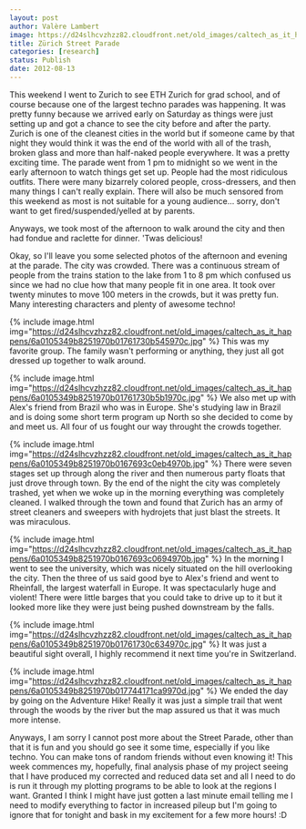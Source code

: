 ```yaml
---
layout: post
author: Valère Lambert
image: https://d24slhcvzhzz82.cloudfront.net/old_images/caltech_as_it_happens/6a0105349b8251970b01774417501d970d.jpg
title: Zürich Street Parade 
categories: [research]
status: Publish
date: 2012-08-13
---
```



This weekend I went to Zurich to see ETH Zurich for grad school, and of course because one of the largest techno parades was happening. It was pretty funny because we arrived early on Saturday as things were just setting up and got a chance to see the city before and after the party. Zurich is one of the cleanest cities in the world but if someone came by that night they would think it was the end of the world with all of the trash, broken glass and more than half-naked people everywhere. It was a pretty exciting time. The parade went from 1 pm to midnight so we went in the early afternoon to watch things get set up. People had the most ridiculous outfits. There were many bizarrely colored people, cross-dressers, and then many things I can't really explain. There will also be much sensored from this weekend as most is not suitable for a young audience... sorry, don't want to get fired/suspended/yelled at by parents.

Anyways, we took most of the afternoon to walk around the city and then had fondue and raclette for dinner. 'Twas delicious!

Okay, so I'll leave you some selected photos of the afternoon and evening at the parade. The city was crowded. There was a continuous stream of people from the trains station to the lake from 1 to 8 pm which confused us since we had no clue how that many people fit in one area. It took over twenty minutes to move 100 meters in the crowds, but it was pretty fun. Many interesting characters and plenty of awesome techno!

{% include image.html img="https://d24slhcvzhzz82.cloudfront.net/old_images/caltech_as_it_happens/6a0105349b8251970b01761730b545970c.jpg" %}
This was my favorite group. The family wasn't performing or anything, they just all got dressed up together to walk around.


{% include image.html img="https://d24slhcvzhzz82.cloudfront.net/old_images/caltech_as_it_happens/6a0105349b8251970b01761730b5b1970c.jpg" %}
We also met up with Alex's friend from Brazil who was in Europe. She's studying law in Brazil and is doing some short term program up North so she decided to come by and meet us. All four of us fought our way throught the crowds together.


{% include image.html img="https://d24slhcvzhzz82.cloudfront.net/old_images/caltech_as_it_happens/6a0105349b8251970b0167693c0eb4970b.jpg" %}
There were seven stages set up through along the river and then numerous party floats that just drove through town. By the end of the night the city was completely trashed, yet when we woke up in the morning everything was completely cleaned. I walked through the town and found that Zurich has an army of street cleaners and sweepers with hydrojets that just blast the streets. It was miraculous.


{% include image.html img="https://d24slhcvzhzz82.cloudfront.net/old_images/caltech_as_it_happens/6a0105349b8251970b0167693c0694970b.jpg" %}
In the morning I went to see the university, which was nicely situated on the hill overlooking the city. Then the three of us said good bye to Alex's friend and went to Rheinfall, the largest waterfall in Europe. It was spectacularly huge and violent! There were little barges that you could take to drive up to it but it looked more like they were just being pushed downstream by the falls.


{% include image.html img="https://d24slhcvzhzz82.cloudfront.net/old_images/caltech_as_it_happens/6a0105349b8251970b01761730c634970c.jpg" %}
It was just a beautiful sight overall, I highly recommend it next time you're in Switzerland.


{% include image.html img="https://d24slhcvzhzz82.cloudfront.net/old_images/caltech_as_it_happens/6a0105349b8251970b017744171ca9970d.jpg" %}
We ended the day by going on the Adventure Hike! Really it was just a simple trail that went through the woods by the river but the map assured us that it was much more intense.

Anyways, I am sorry I cannot post more about the Street Parade, other than that it is fun and you should go see it some time, especially if you like techno. You can make tons of random friends without even knowing it! This week commences my, hopefully, final analysis phase of my project seeing that I have produced my corrected and reduced data set and all I need to do is run it through my plotting programs to be able to look at the regions I want. Granted I think I might have just gotten a last minute email telling me I need to modify everything to factor in increased pileup but I'm going to ignore that for tonight and bask in my excitement for a few more hours! :D

